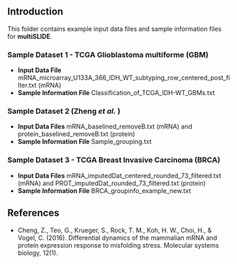 ## Introduction

This folder contains example input data files and sample information files for **multiSLIDE**.  

### Sample Dataset 1  - TCGA Glioblastoma multiforme (GBM)

* **Input Data File** mRNA_microarray_U133A_366_IDH_WT_subtyping_row_centered_post_filter.txt (mRNA)
* **Sample Information File** Classification_of_TCGA_IDH-WT_GBMs.txt

### Sample Dataset 2  (Zheng _et_ _al._ )

* **Input Data Files** mRNA_baselined_removeB.txt (mRNA) and protein_baselined_removeB.txt (protein)
* **Sample Information File** Sample_grouping.txt


### Sample Dataset 3  - TCGA Breast Invasive Carcinoma (BRCA)

* **Input Data Files** mRNA_imputedDat_centered_rounded_73_filtered.txt (mRNA) and PROT_imputedDat_rounded_73_filtered.txt (protein)
* **Sample Information File** BRCA_groupinfo_example_new.txt


## References

* Cheng, Z., Teo, G., Krueger, S., Rock, T. M., Koh, H. W., Choi, H., & Vogel, C. (2016). Differential dynamics of the mammalian mRNA and protein expression response to misfolding stress. Molecular systems biology, 12(1).

